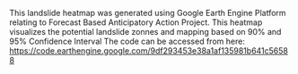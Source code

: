 This landslide heatmap was generated using Google Earth Engine Platform relating to Forecast Based Anticipatory Action Project. This heatmap visualizes the potential landslide zonnes and mapping based on 90% and 95% Confidence Interval
The code can be accessed from here:  https://code.earthengine.google.com/9df293453e38a1af135981b641c56588
